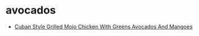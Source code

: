# avocados

 * [Cuban Style Grilled Mojo Chicken With Greens Avocados And Mangoes](index/c/cuban-style-grilled-mojo-chicken-with-greens-avocados-and-mangoes-4267.json)

